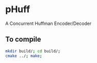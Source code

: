 # pHuff
A Concurrent Huffman Encoder/Decoder

## To compile
```bash
mkdir build/; cd build/;
cmake ../; make;
```
